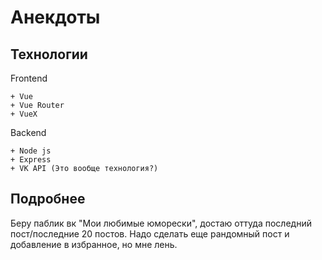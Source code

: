 # Анекдоты

## Технологии

Frontend
```
+ Vue
+ Vue Router
+ VueX
```

Backend
```
+ Node js
+ Express
+ VK API (Это вообще технология?)
```

## Подробнее

Беру паблик вк "Мои любимые юморески", достаю оттуда последний пост/последние 20 постов.
Надо сделать еще рандомный пост и добавление в избранное, но мне лень.
